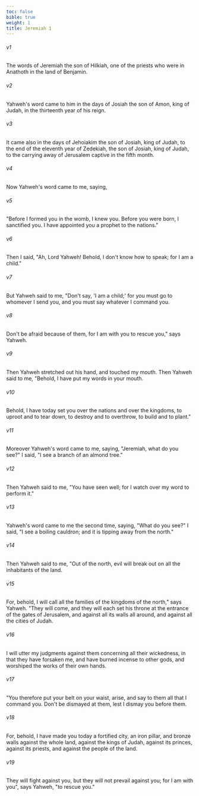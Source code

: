 ```yaml
---
toc: false
bible: true
weight: 1
title: Jeremiah 1
---
```




###### v1 
The words of Jeremiah the son of Hilkiah, one of the priests who were in Anathoth in the land of Benjamin. 

###### v2 
Yahweh's word came to him in the days of Josiah the son of Amon, king of Judah, in the thirteenth year of his reign. 

###### v3 
It came also in the days of Jehoiakim the son of Josiah, king of Judah, to the end of the eleventh year of Zedekiah, the son of Josiah, king of Judah, to the carrying away of Jerusalem captive in the fifth month. 

###### v4 
Now Yahweh's word came to me, saying, 

###### v5 
"Before I formed you in the womb, I knew you. Before you were born, I sanctified you. I have appointed you a prophet to the nations." 

###### v6 
Then I said, "Ah, Lord Yahweh! Behold, I don't know how to speak; for I am a child." 

###### v7 
But Yahweh said to me, "Don't say, 'I am a child;' for you must go to whomever I send you, and you must say whatever I command you. 

###### v8 
Don't be afraid because of them, for I am with you to rescue you," says Yahweh. 

###### v9 
Then Yahweh stretched out his hand, and touched my mouth. Then Yahweh said to me, "Behold, I have put my words in your mouth. 

###### v10 
Behold, I have today set you over the nations and over the kingdoms, to uproot and to tear down, to destroy and to overthrow, to build and to plant." 

###### v11 
Moreover Yahweh's word came to me, saying, "Jeremiah, what do you see?" I said, "I see a branch of an almond tree." 

###### v12 
Then Yahweh said to me, "You have seen well; for I watch over my word to perform it." 

###### v13 
Yahweh's word came to me the second time, saying, "What do you see?" I said, "I see a boiling cauldron; and it is tipping away from the north." 

###### v14 
Then Yahweh said to me, "Out of the north, evil will break out on all the inhabitants of the land. 

###### v15 
For, behold, I will call all the families of the kingdoms of the north," says Yahweh. "They will come, and they will each set his throne at the entrance of the gates of Jerusalem, and against all its walls all around, and against all the cities of Judah. 

###### v16 
I will utter my judgments against them concerning all their wickedness, in that they have forsaken me, and have burned incense to other gods, and worshiped the works of their own hands. 

###### v17 
"You therefore put your belt on your waist, arise, and say to them all that I command you. Don't be dismayed at them, lest I dismay you before them. 

###### v18 
For, behold, I have made you today a fortified city, an iron pillar, and bronze walls against the whole land, against the kings of Judah, against its princes, against its priests, and against the people of the land. 

###### v19 
They will fight against you, but they will not prevail against you; for I am with you", says Yahweh, "to rescue you."

